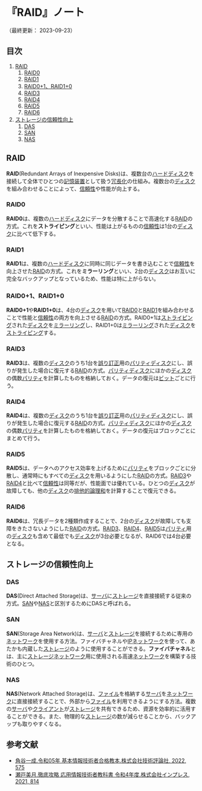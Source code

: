 # 『RAID』ノート

（最終更新： 2023-09-23）


## 目次

1. [RAID](#raid)
	1. [RAID0](#raid0)
	1. [RAID1](#raid1)
	1. [RAID0+1、RAID1+0](#raid0+1、raid1+0)
	1. [RAID3](#raid3)
	1. [RAID4](#raid4)
	1. [RAID5](#raid5)
	1. [RAID6](#raid6)
1. [ストレージの信頼性向上](#ストレージの信頼性向上)
	1. [DAS](#das)
	1. [SAN](#san)
	1. [NAS](#nas)


## RAID

**RAID**(Redundant Arrays of Inexpensive Disks)は、複数台の[ハードディスク](../../../computer/hardware/_/chapters/auxiliary_memory_unit.md#ハードディスク)を接続して全体でひとつの[記憶装置](../../../computer/hardware/_/chapters/hardware.md#記憶装置)として扱う[冗長化](./system_architecture.md#冗長化)の仕組み。複数台の[ディスク](../../../computer/hardware/_/chapters/auxiliary_memory_unit.md#ハードディスク)を組み合わせることによって、[信頼性](./system_performance_evaluation.md#信頼性)や性能が向上する。

### RAID0

**RAID0**は、複数の[ハードディスク](../../../computer/hardware/_/chapters/auxiliary_memory_unit.md#ハードディスク)にデータを分散することで高速化する[RAID](#raid)の方式。これを**ストライピング**といい、性能は上がるものの[信頼性](./system_performance_evaluation.md#信頼性)は1台の[ディスク](../../../computer/hardware/_/chapters/auxiliary_memory_unit.md#ハードディスク)に比べて低下する。

### RAID1

**RAID1**は、複数の[ハードディスク](../../../computer/hardware/_/chapters/auxiliary_memory_unit.md#ハードディスク)に同時に同じデータを書き込むことで[信頼性](./system_performance_evaluation.md#信頼性)を向上させた[RAID](#raid)の方式。これを**ミラーリング**といい、2台の[ディスク](../../../computer/hardware/_/chapters/auxiliary_memory_unit.md#ハードディスク)はお互いに完全なバックアップとなっているため、性能は特に上がらない。

### RAID0+1、RAID1+0

**RAID0+1**や**RAID1+0**は、4台の[ディスク](../../../computer/hardware/_/chapters/auxiliary_memory_unit.md#ハードディスク)を用いて[RAID0](#raid0)と[RAID1](#raid1)を組み合わせることで性能と[信頼性](./system_performance_evaluation.md#信頼性)の両方を向上させる[RAID](#raid)の方式。RAID0+1は[ストライピング](#raid0)された[ディスク](../../../computer/hardware/_/chapters/auxiliary_memory_unit.md#ハードディスク)を[ミラーリング](#raid1)し、RAID1+0は[ミラーリング](#raid1)された[ディスク](../../../computer/hardware/_/chapters/auxiliary_memory_unit.md#ハードディスク)を[ストライピング](#raid0)する。

### RAID3

**RAID3**は、複数の[ディスク](../../../computer/hardware/_/chapters/auxiliary_memory_unit.md#ハードディスク)のうち1台を[誤り訂正](../../../basics/communication_theory/_/chapters/transmission_theory.md#誤り訂正)用の[パリティ](../../../basics/communication_theory/_/chapters/transmission_theory.md#パリティ)[ディスク](../../../computer/hardware/_/chapters/auxiliary_memory_unit.md#ハードディスク)にし、誤りが発生した場合に復元する[RAID](#raid)の方式。[パリティ](../../../basics/communication_theory/_/chapters/transmission_theory.md#パリティ)[ディスク](../../../computer/hardware/_/chapters/auxiliary_memory_unit.md#ハードディスク)にほかの[ディスク](../../../computer/hardware/_/chapters/auxiliary_memory_unit.md#ハードディスク)の偶数[パリティ](../../../basics/communication_theory/_/chapters/transmission_theory.md#パリティ)を計算したものを格納しておく。データの復元は[ビット](../../../basics/_/chapters/computer_and_number.md#ビット)ごとに行う。

### RAID4

**RAID4**は、複数の[ディスク](../../../computer/hardware/_/chapters/auxiliary_memory_unit.md#ハードディスク)のうち1台を[誤り訂正](../../../basics/communication_theory/_/chapters/transmission_theory.md#誤り訂正)用の[パリティ](../../../basics/communication_theory/_/chapters/transmission_theory.md#パリティ)[ディスク](../../../computer/hardware/_/chapters/auxiliary_memory_unit.md#ハードディスク)にし、誤りが発生した場合に復元する[RAID](#raid)の方式。[パリティ](../../../basics/communication_theory/_/chapters/transmission_theory.md#パリティ)[ディスク](../../../computer/hardware/_/chapters/auxiliary_memory_unit.md#ハードディスク)にほかの[ディスク](../../../computer/hardware/_/chapters/auxiliary_memory_unit.md#ハードディスク)の偶数[パリティ](../../../basics/communication_theory/_/chapters/transmission_theory.md#パリティ)を計算したものを格納しておく。データの復元はブロックごとにまとめて行う。

### RAID5

**RAID5**は、データへのアクセス効率を上げるために[パリティ](../../../basics/communication_theory/_/chapters/transmission_theory.md#パリティ)をブロックごとに分散し、通常時にもすべての[ディスク](../../../computer/hardware/_/chapters/auxiliary_memory_unit.md#ハードディスク)を用いるようにした[RAID](#raid)の方式。[RAID3](#raid3)や[RAID4](#raid4)と比べて[信頼性](./system_performance_evaluation.md#信頼性)は同等だが、性能面では優れている。ひとつの[ディスク](../../../computer/hardware/_/chapters/auxiliary_memory_unit.md#ハードディスク)が故障しても、他の[ディスク](../../../computer/hardware/_/chapters/auxiliary_memory_unit.md#ハードディスク)の[排他的論理和](../../../basics/discrete_mathematics/_/chapters/logical_operation.md#xor演算)を計算することで復元できる。

### RAID6

**RAID6**は、冗長データを2種類作成することで、2台の[ディスク](../../../computer/hardware/_/chapters/auxiliary_memory_unit.md#ハードディスク)が故障しても支障をきたさないようにした[RAID](#raid)の方式。[RAID3](#raid3)、[RAID4](#raid4)、[RAID5](#raid5)は[パリティ](../../../basics/communication_theory/_/chapters/transmission_theory.md#パリティ)用の[ディスク](../../../computer/hardware/_/chapters/auxiliary_memory_unit.md#ハードディスク)も含めて最低でも[ディスク](../../../computer/hardware/_/chapters/auxiliary_memory_unit.md#ハードディスク)が3台必要となるが、RAID6では4台必要となる。



## ストレージの信頼性向上

### DAS

**DAS**(Direct Attached Storage)は、[サーバ](./system_processing_model.md#クライアントサーバシステム)に[ストレージ](../../../computer/hardware/_/chapters/hardware.md#記憶装置)を直接接続する従来の方式。[SAN](#san)や[NAS](#nas)と区別するためにDASと呼ばれる。

### SAN

**SAN**(Storage Area Network)は、[サーバ](./system_processing_model.md#クライアントサーバシステム)と[ストレージ](../../../computer/hardware/_/chapters/hardware.md#記憶装置)を接続するために専用の[ネットワーク](../../../network/_/chapters/network.md#ネットワーク)を使用する方法。ファイバチャネルや[IP](../../../network/_/chapters/internet_layer.md#ip)[ネットワーク](../../../network/_/chapters/network.md#ネットワーク)を使って、あたかも内蔵した[ストレージ](../../../computer/hardware/_/chapters/hardware.md#記憶装置)のように使用することができる。**ファイバチャネル**とは、主に[ストレージ](../../../computer/hardware/_/chapters/hardware.md#記憶装置)[ネットワーク](../../../network/_/chapters/network.md#ネットワーク)用に使用される高速[ネットワーク](../../../network/_/chapters/network.md#ネットワーク)を構築する技術のひとつ。

### NAS

**NAS**(Network Attached Storage)は、[ファイル](../../../computer/software/_/chapters/file_system.md#ファイル)を格納する[サーバ](./system_processing_model.md#クライアントサーバシステム)を[ネットワーク](../../../network/_/chapters/network.md#ネットワーク)に直接接続することで、外部から[ファイル](../../../computer/software/_/chapters/file_system.md#ファイル)を利用できるようにする方法。複数の[サーバ](./system_processing_model.md#クライアントサーバシステム)や[クライアント](./system_processing_model.md#クライアントサーバシステム)が[ストレージ](../../../computer/hardware/_/chapters/hardware.md#記憶装置)を共有できるため、資源を効率的に活用することができる。また、物理的な[ストレージ](../../../computer/hardware/_/chapters/hardware.md#記憶装置)の数が減らせることから、バックアップも取りやすくなる。


## 参考文献

- [角谷一成.令和05年 基本情報技術者合格教本.株式会社技術評論社, 2022, 575](https://gihyo.jp/book/2022/978-4-297-13164-7)
- [瀬戸美月.徹底攻略 応用情報技術者教科書 令和4年度.株式会社インプレス, 2021, 814](https://book.impress.co.jp/books/1121101057)
